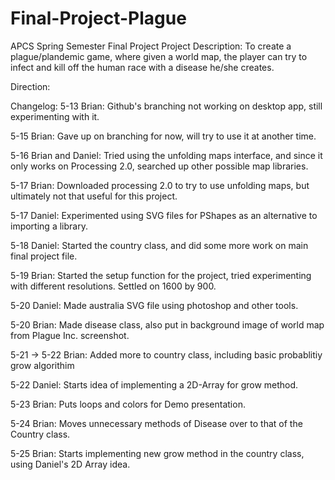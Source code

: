 # Final-Project-Plague
APCS Spring Semester Final Project
Project Description:
To create a plague/plandemic game, where given a world map, the player can try to infect and kill off the human race with a disease he/she creates. 

Direction:

Changelog:
5-13 Brian: Github's branching not working on desktop app, still experimenting with it. 

5-15 Brian: Gave up on branching for now, will try to use it at another time. 

5-16 Brian and Daniel: Tried using the unfolding maps interface, and since it only works on Processing 2.0, searched up other possible map libraries. 

5-17 Brian: Downloaded processing 2.0  to try to use unfolding maps, but ultimately not that useful for this project.

5-17 Daniel: Experimented using SVG files for PShapes as an alternative to importing a library. 

5-18 Daniel: Started the country class, and did some more work on main final project file. 

5-19 Brian: Started the setup function for the project, tried experimenting with different resolutions. Settled on 1600 by 900.

5-20 Daniel: Made australia SVG file using photoshop and other tools. 

5-20 Brian: Made disease class, also put in background image of world map from Plague Inc. screenshot. 

5-21 -> 5-22 Brian: Added more to country class, including basic probablitiy grow algorithim

5-22 Daniel: Starts idea of implementing a 2D-Array for grow method.

5-23 Brian: Puts loops and colors for Demo presentation.  

5-24 Brian: Moves unnecessary methods of Disease over to that of the Country class.

5-25 Brian: Starts implementing new grow method in the country class, using Daniel's 2D Array idea.    
